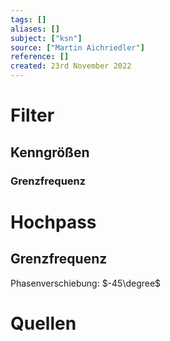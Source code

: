 ```yaml
---
tags: []
aliases: []
subject: ["ksn"]
source: ["Martin Aichriedler"]
reference: []
created: 23rd November 2022
---
```


# Filter
## Kenngrößen
### Grenzfrequenz


# Hochpass
## Grenzfrequenz
Phasenverschiebung: $-45\degree$


# Quellen